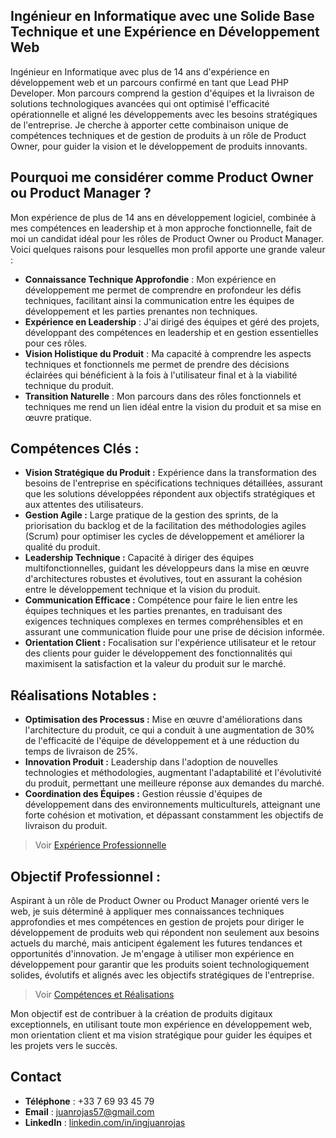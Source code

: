 ## **Ingénieur en Informatique avec une Solide Base Technique et une Expérience en Développement Web**

Ingénieur en Informatique avec plus de 14 ans d'expérience en développement web et un parcours confirmé en tant que Lead PHP Developer. Mon parcours comprend la gestion d'équipes et la livraison de solutions technologiques avancées qui ont optimisé l'efficacité opérationnelle et aligné les développements avec les besoins stratégiques de l'entreprise. Je cherche à apporter cette combinaison unique de compétences techniques et de gestion de produits à un rôle de Product Owner, pour guider la vision et le développement de produits innovants.

## Pourquoi me considérer comme Product Owner ou Product Manager ?

Mon expérience de plus de 14 ans en développement logiciel, combinée à mes compétences en leadership et à mon approche fonctionnelle, fait de moi un candidat idéal pour les rôles de Product Owner ou Product Manager. Voici quelques raisons pour lesquelles mon profil apporte une grande valeur :

- **Connaissance Technique Approfondie** : Mon expérience en développement me permet de comprendre en profondeur les défis techniques, facilitant ainsi la communication entre les équipes de développement et les parties prenantes non techniques.
- **Expérience en Leadership** : J'ai dirigé des équipes et géré des projets, développant des compétences en leadership et en gestion essentielles pour ces rôles.
- **Vision Holistique du Produit** : Ma capacité à comprendre les aspects techniques et fonctionnels me permet de prendre des décisions éclairées qui bénéficient à la fois à l'utilisateur final et à la viabilité technique du produit.
- **Transition Naturelle** : Mon parcours dans des rôles fonctionnels et techniques me rend un lien idéal entre la vision du produit et sa mise en œuvre pratique.

## **Compétences Clés :**
- **Vision Stratégique du Produit :** Expérience dans la transformation des besoins de l'entreprise en spécifications techniques détaillées, assurant que les solutions développées répondent aux objectifs stratégiques et aux attentes des utilisateurs.
- **Gestion Agile :** Large pratique de la gestion des sprints, de la priorisation du backlog et de la facilitation des méthodologies agiles (Scrum) pour optimiser les cycles de développement et améliorer la qualité du produit.
- **Leadership Technique :** Capacité à diriger des équipes multifonctionnelles, guidant les développeurs dans la mise en œuvre d'architectures robustes et évolutives, tout en assurant la cohésion entre le développement technique et la vision du produit.
- **Communication Efficace :** Compétence pour faire le lien entre les équipes techniques et les parties prenantes, en traduisant des exigences techniques complexes en termes compréhensibles et en assurant une communication fluide pour une prise de décision informée.
- **Orientation Client :** Focalisation sur l'expérience utilisateur et le retour des clients pour guider le développement des fonctionnalités qui maximisent la satisfaction et la valeur du produit sur le marché.

## **Réalisations Notables :**
- **Optimisation des Processus :** Mise en œuvre d'améliorations dans l'architecture du produit, ce qui a conduit à une augmentation de 30% de l'efficacité de l'équipe de développement et à une réduction du temps de livraison de 25%.
- **Innovation Produit :** Leadership dans l'adoption de nouvelles technologies et méthodologies, augmentant l'adaptabilité et l'évolutivité du produit, permettant une meilleure réponse aux demandes du marché.
- **Coordination des Équipes :** Gestion réussie d'équipes de développement dans des environnements multiculturels, atteignant une forte cohésion et motivation, et dépassant constamment les objectifs de livraison du produit.

> Voir [Expérience Professionnelle](https://github.com/IngJuanRojas/about-me-Fr/blob/main/ProfessionalExperience.md)

## **Objectif Professionnel :**
Aspirant à un rôle de Product Owner ou Product Manager orienté vers le web, je suis déterminé à appliquer mes connaissances techniques approfondies et mes compétences en gestion de projets pour diriger le développement de produits web qui répondent non seulement aux besoins actuels du marché, mais anticipent également les futures tendances et opportunités d'innovation. Je m'engage à utiliser mon expérience en développement pour garantir que les produits soient technologiquement solides, évolutifs et alignés avec les objectifs stratégiques de l'entreprise.

> Voir [Compétences et Réalisations](https://github.com/IngJuanRojas/about-me-Fr/blob/main/Capabilities.md)

Mon objectif est de contribuer à la création de produits digitaux exceptionnels, en utilisant toute mon expérience en développement web, mon orientation client et ma vision stratégique pour guider les équipes et les projets vers le succès.

## **Contact**

- **Téléphone** : +33 7 69 93 45 79
- **Email** : [juanrojas57@gmail.com](mailto:juanrojas57@gmail.com)
- **LinkedIn** : [linkedin.com/in/ingjuanrojas](https://www.linkedin.com/in/ingjuanrojas)
